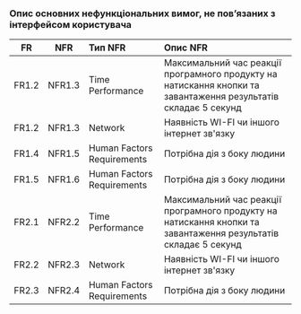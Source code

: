 ### Опис основних нефункціональних вимог, не пов’язаних з інтерфейсом користувача
|FR|NFR|Тип NFR|Опис NFR|
|:-----:|:-----:|:-----|:-----|
|FR1.2|NFR1.3|Time Performance|Максимальний час реакції програмного продукту на натискання кнопки та завантаження результатів складає 5 секунд|
|FR1.2|NFR1.3|Network|Наявність WI-FI чи іншого інтернет зв'язку|
|FR1.4|NFR1.5|Human Factors Requirements|Потрібна дія з боку людини|
|FR1.5|NFR1.6|Human Factors Requirements|Потрібна дія з боку людини|
|FR2.1|NFR2.2|Time Performance|Максимальний час реакції програмного продукту на натискання кнопки та завантаження результатів складає 5 секунд|
|FR2.2|NFR2.3|Network|Наявність WI-FI чи іншого інтернет зв'язку|
|FR2.3|NFR2.4|Human Factors Requirements|Потрібна дія з боку людини|
